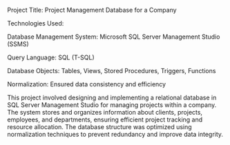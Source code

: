 Project Title: Project Management Database for a Company

Technologies Used:

Database Management System: Microsoft SQL Server Management Studio (SSMS)

Query Language: SQL (T-SQL)

Database Objects: Tables, Views, Stored Procedures, Triggers, Functions

Normalization: Ensured data consistency and efficiency

This project involved designing and implementing a relational database in SQL Server Management Studio for managing projects within a company. 
The system stores and organizes information about clients, projects, employees, and departments, ensuring efficient project tracking and resource allocation.
The database structure was optimized using normalization techniques to prevent redundancy and improve data integrity.
